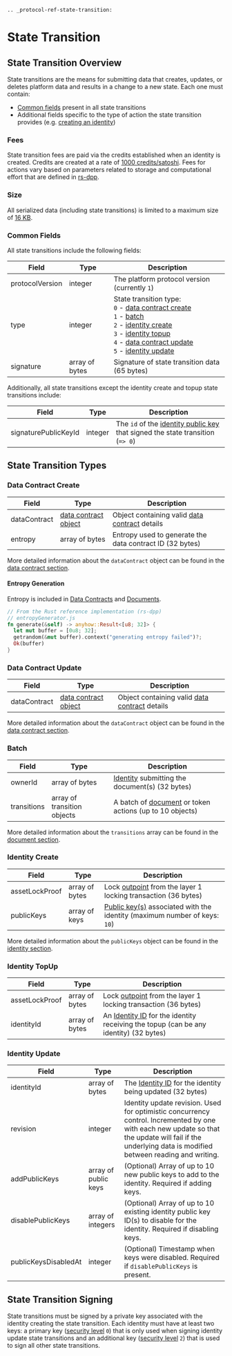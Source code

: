 ```{eval-rst}
.. _protocol-ref-state-transition:
```

# State Transition

## State Transition Overview

 State transitions are the means for submitting data that creates, updates, or deletes platform data and results in a change to a new state. Each one must contain:

- [Common fields](#common-fields) present in all state transitions
- Additional fields specific to the type of action the state transition provides (e.g. [creating an identity](../protocol-ref/identity.md#identity-creation))

### Fees

State transition fees are paid via the credits established when an identity is created. Credits are created at a rate of [1000 credits/satoshi](https://github.com/dashpay/platform/blob/v2.0-dev/packages/rs-dpp/src/balances/credits.rs#L40). Fees for actions vary based on parameters related to storage and computational effort that are defined in [rs-dpp](https://github.com/dashpay/platform/blob/v2.0-dev/packages/rs-dpp/src/fee/default_costs/constants.rs).

### Size

All serialized data (including state transitions) is limited to a maximum size of [16 KB](http://github.com/dashpay/platform/blob/v2.0-dev/packages/rs-dpp/src/util/cbor_serializer.rs#L8).

### Common Fields

All state transitions include the following fields:

| Field           | Type           | Description |
| --------------- | -------------- | ----------- |
| protocolVersion | integer        | The platform protocol version (currently `1`) |
| type            | integer        | State transition type:<br>`0` - [data contract create](../protocol-ref/data-contract.md#data-contract-creation)<br>`1` - [batch](#batch)<br>`2` - [identity create](../protocol-ref/identity.md#identity-creation)<br>`3` - [identity topup](identity.md#identity-topup)<br>`4` - [data contract update](data-contract.md#data-contract-update)<br>`5` - [identity update](identity.md#identity-update) |
| signature       | array of bytes | Signature of state transition data (65 bytes) |

Additionally, all state transitions except the identity create and topup state transitions include:

| Field           | Type           | Description |
| --------------- | -------------- | ----------- |
| signaturePublicKeyId | integer | The `id` of the [identity public key](../protocol-ref/identity.md#identity-publickeys) that signed the state transition (`=> 0`) |

## State Transition Types

### Data Contract Create

| Field           | Type           | Description |
| --------------- | -------------- | ----------- |
| dataContract | [data contract object](../protocol-ref/data-contract.md#data-contract-object) | Object containing valid [data contract](../protocol-ref/data-contract.md) details |
| entropy      | array of bytes    | Entropy used to generate the data contract ID (32 bytes) |

More detailed information about the `dataContract` object can be found in the [data contract section](../protocol-ref/data-contract.md).

#### Entropy Generation

Entropy is included in [Data Contracts](../protocol-ref/data-contract.md#data-contract-creation) and [Documents](../protocol-ref/document.md#document-create-transition).

```rust
// From the Rust reference implementation (rs-dpp)
// entropyGenerator.js
fn generate(&self) -> anyhow::Result<[u8; 32]> {
  let mut buffer = [0u8; 32];
  getrandom(&mut buffer).context("generating entropy failed")?;
  Ok(buffer)
}
```

### Data Contract Update

| Field           | Type           | Description |
| --------------- | -------------- | ----------- |
| dataContract | [data contract object](../protocol-ref/data-contract.md#data-contract-object) | Object containing valid [data contract](../protocol-ref/data-contract.md) details |

More detailed information about the `dataContract` object can be found in the [data contract section](../protocol-ref/data-contract.md).

### Batch

| Field           | Type           | Description |
| --------------- | -------------- | ----------- |
| ownerId     | array of bytes              | [Identity](../protocol-ref/identity.md) submitting the document(s) (32 bytes) |
| transitions | array of transition objects | A  batch of [document](../protocol-ref/document.md#document-submission) or token actions (up to 10 objects) |

More detailed information about the `transitions` array can be found in the [document section](../protocol-ref/document.md).

### Identity Create

| Field           | Type           | Description |
| --------------- | -------------- | ----------- |
| assetLockProof | array of bytes | Lock [outpoint](https://docs.dash.org/projects/core/en/stable/docs/resources/glossary.html#outpoint) from the layer 1 locking transaction (36 bytes) |
| publicKeys     | array of keys  | [Public key(s)](../protocol-ref/identity.md#identity-publickeys) associated with the identity (maximum number of keys: `10`) |

More detailed information about the `publicKeys` object can be found in the [identity section](../protocol-ref/identity.md).

### Identity TopUp

| Field           | Type           | Description |
| --------------- | -------------- | ----------- |
| assetLockProof | array of bytes | Lock [outpoint](https://docs.dash.org/projects/core/en/stable/docs/resources/glossary.html#outpoint) from the layer 1 locking transaction (36 bytes) |
| identityId     | array of bytes | An [Identity ID](../protocol-ref/identity.md#identity-id) for the identity receiving the topup (can be any identity) (32 bytes) |

### Identity Update

| Field           | Type           | Description |
| --------------- | -------------- | ----------- |
| identityId           | array of bytes       | The [Identity ID](../protocol-ref/identity.md#identity-id) for the identity being updated (32 bytes) |
| revision             | integer              | Identity update revision. Used for optimistic concurrency control. Incremented by one with each new update so that the update will fail if the underlying data is modified between reading and writing. |
| addPublicKeys        | array of public keys | (Optional) Array of up to 10 new public keys to add to the identity. Required if adding keys. |
| disablePublicKeys    | array of integers    | (Optional) Array of up to 10 existing identity public key ID(s) to disable for the identity. Required if disabling keys. |
| publicKeysDisabledAt | integer              | (Optional) Timestamp when keys were disabled. Required if `disablePublicKeys` is present. |

## State Transition Signing

State transitions must be signed by a private key associated with the identity creating the state transition. Each identity must have at least two keys: a primary key ([security level](./identity.md#public-key-securitylevel) `0`) that is only used when signing identity update state transitions and an additional key ([security level](./identity.md#public-key-securitylevel) `2`) that is used to sign all other state transitions.
